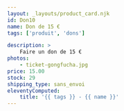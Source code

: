 ```yaml
---
layout: _layouts/product_card.njk
id: Don10
name: Don de 15 €
tags: ['produit', 'dons']

description: >
    Faire un don de 15 €
photos:
    - ticket-gongfucha.jpg
price: 15.00
stock: 29
shipping_type: sans_envoi
eleventyComputed:
    title: '{{ tags }} - {{ name }}'
---
```

